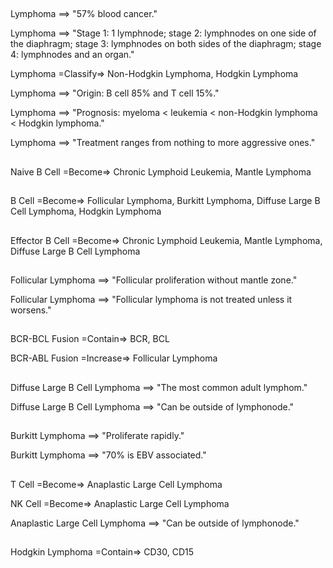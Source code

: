 ##

Lymphoma ==> "57% blood cancer."

Lymphoma ==> "Stage 1: 1 lymphnode; stage 2: lymphnodes on one side of the diaphragm; stage 3: lymphnodes on both sides of the diaphragm; stage 4: lymphnodes and an organ."

Lymphoma =Classify=> Non-Hodgkin Lymphoma, Hodgkin Lymphoma

Lymphoma ==> "Origin: B cell 85% and T cell 15%."

Lymphoma ==> "Prognosis: myeloma < leukemia < non-Hodgkin lymphoma < Hodgkin lymphoma."

Lymphoma ==> "Treatment ranges from nothing to more aggressive ones."

##

Naive B Cell =Become=> Chronic Lymphoid Leukemia, Mantle Lymphoma

##

B Cell =Become=> Follicular Lymphoma, Burkitt Lymphoma, Diffuse Large B Cell Lymphoma, Hodgkin Lymphoma

##

Effector B Cell =Become=> Chronic Lymphoid Leukemia, Mantle Lymphoma, Diffuse Large B Cell Lymphoma

##

Follicular Lymphoma ==> "Follicular proliferation without mantle zone."

Follicular Lymphoma ==> "Follicular lymphoma is not treated unless it worsens."

##

BCR-BCL Fusion =Contain=> BCR, BCL

BCR-ABL Fusion =Increase=> Follicular Lymphoma

##

Diffuse Large B Cell Lymphoma ==> "The most common adult lymphom."

Diffuse Large B Cell Lymphoma ==> "Can be outside of lymphonode."

##

Burkitt Lymphoma ==> "Proliferate rapidly."

Burkitt Lymphoma ==> "70% is EBV associated."

##

T Cell =Become=> Anaplastic Large Cell Lymphoma

NK Cell =Become=> Anaplastic Large Cell Lymphoma

Anaplastic Large Cell Lymphoma ==> "Can be outside of lymphonode."

##

Hodgkin Lymphoma =Contain=> CD30, CD15
